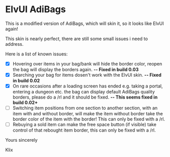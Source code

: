 # ElvUI AdiBags
This is a modified version of AdiBags, which will skin it, so it looks like ElvUI again!

This skin is nearly perfect, there are still some small issues i need to address.

Here is a list of known issues:
- [x] Hovering over items in your bag/bank will hide the border color, reopen the bag will display the borders again. **-- Fixed in build 0.03**
- [x] Searching your bag for items dosen't work with the ElvUI skin. **-- Fixed in build 0.02**
- [x] On rare occasions after a loading screen has ended e.g. taking a portal, entering a dungeon etc. the bag can display default AdiBags quality borders, please do a /rl and it should be fixed. **-- This seems fixed in build 0.02+**
- [ ] Switching item positions from one section to another section, with an item with and without border, will make the item without border take the border color of the item with the border! This can only be fixed with a /rl.
- [ ] Rebuying a sold item can make the free space button (if visible) take control of that rebought item border, this can only be fixed with a /rl.

Yours sincerely

Klix
